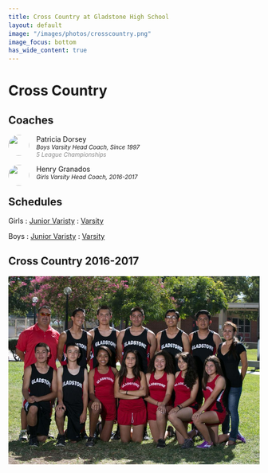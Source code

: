 ```yaml
---
title: Cross Country at Gladstone High School
layout: default
image: "/images/photos/crosscountry.png"
image_focus: bottom
has_wide_content: true
---
```


<style>
body > .image {
  margin-top: -25vh;
  padding-top: 30vh;
  min-height: 50vh;
  transform: rotate(25deg);
  overflow: hidden;
  width: 150vw;
  margin-left: -25vw;
}
body > .image::before {
  content: "";
  position: absolute;
  top: -10%;
  left: -10%;
  width: 100%;
  height: 180%;
  background-image: url(/images/athletics.jpg);
  background-position: center;
  background-size: cover;
  transform: rotate(-25deg);
}
body.has-image > header {
  height: 50vh;
  min-height: 50vh;
}
body > .image img {
  height: 100vmax;
  width: auto;
  margin-left: auto;
  margin-right: auto;
  position: absolute;
  left: 60%;
  z-index: 9999;
  transform: rotate(-25deg) translate(60%, -10%);
}
body > main::before {
  content: none;
}
/*
body > header h2,
body > header h2 + p {
  color: black;
  text-shadow: none;
}
*/
body > header > a {
  margin-top: 1em;
}
body > header h2 + p {
  text-indent: -9999px;
  overflow: hidden;
}
body > header h2 img {
  transform: translateY(-65%);
}
/*
body > main > p {
  margin-right: 50vw;
}
*/
main h1 {
  position: absolute;
  transform: translateY(-250%);
}
@media (min-width: 50em) {
  main h1 {
    font-size: 3em;
  }
}
@media (min-width: 75em) {
  main h1 {
    font-size: 4em;
  }
}
main h1 + h2 {
  margin-top: 0;
}
/*
figure {
  max-width: none;
  transform: rotate(25deg);
  overflow: hidden;
  width: 150vw;
  margin: 25vw -25vw 0;
}
figure img {
  max-width: none;
  transform: rotate(-25deg) scale(1.125);
  margin-left: 25vw;
}
*/
figure {
  margin: 0;
}
/*
figure {
  margin-top: 1.5em;
  margin-left: -3em;
  margin-right: -3em;
  margin-bottom: -6em;
  max-width: none;
}
figure img {
  width: 100%;
  height: auto;
  max-width: none;
}
*/
/*
figure {
  transform: rotate(-5deg) scale(0.85) translate(-6em, 0);
  overflow: hidden;
  margin-top: 1.5em;
  margin-bottom: 3em;
}
figure img {
  transform: rotate(5deg) scale(1.15);
}
*/
</style>

# Cross Country

## Coaches

<img src="http://ahs-ausd-ca.schoolloop.com/uimg/image/1332658126158/1331967107018/1332658133772_wnp75.jpg" style="border-radius: 50%; width: 3em; height: 3em; object-fit: cover; float: left;" alt="" />

<p style="margin-left: 4em; margin-bottom: 0;">Patricia Dorsey</p>

<p style="font-style: italic; margin-left: 4em; line-height: 1; margin-top: 0; margin-bottom: 0;"><small>Boys Varsity Head Coach, Since 1997</small></p>
<p style="font-style: italic; margin-left: 4em; line-height: 1; margin-top: 0;"><small style="opacity: 0.5">5 League Championships</small></p>

<img src="http://ahs-ausd-ca.schoolloop.com/uimg/file/1471331230544/2388808712693711428.jpg?1481648152318" style="border-radius: 50%; width: 3em; height: 3em; object-fit: cover; float: left;" alt="" />

<p style="margin-left: 4em; margin-bottom: 0;">Henry Granados</p>

<p style="font-style: italic; margin-left: 4em; line-height: 1; margin-top: 0; margin-bottom: 0;"><small>Girls Varsity Head Coach, 2016-2017</small></p>

## Schedules

Girls
: [Junior Varisty](http://links.schoolloop.com/link/rd?href=736c5f6c696e6b6666303163633065623266687474703a2f2f6768732d617573642d63612e7363686f6f6c6c6f6f702e636f6d2f66696c652f313330313735323531303336352f313334353237393135373034312f343332313235353838393738333134383434352e706466)
: [Varsity](http://links.schoolloop.com/link/rd?href=736c5f6c696e6b6666303163633065623266687474703a2f2f6768732d617573642d63612e7363686f6f6c6c6f6f702e636f6d2f66696c652f313330313735323531303336352f313334353237393135373034312f313634303934303732373734373332363831372e706466)

Boys
: [Junior Varisty](http://links.schoolloop.com/link/rd?href=736c5f6c696e6b6666303163633065623266687474703a2f2f6768732d617573642d63612e7363686f6f6c6c6f6f702e636f6d2f66696c652f313330313735323531303336352f313334353237393135373034312f313731343438353736353838373435373035322e706466)
: [Varsity](http://links.schoolloop.com/link/rd?href=736c5f6c696e6b6666303163633065623266687474703a2f2f6768732d617573642d63612e7363686f6f6c6c6f6f702e636f6d2f66696c652f313330313735323531303336352f313334353237393135373034312f333639343939323732363531373736363938322e706466)

## Cross Country 2016-2017

<figure>
  <img src="/images/photos/aHR0cDovL2docy1hdXNkLWNhLnNjaG9vbGxvb3AuY29tL3VpbWcvaW1hZ2UvMTM1NjYxMjg2NjM4Ni8xMzQ1Mjc5MTU3MDQxLzE0NzM5MjM5OTE1MzIuanBnP2Nyb3BUb3A9NDAmY3JvcFJpZ2h0PTk4MCZjcm9wQm90dG9tPTc2MCZjcm9wTGVmdD0yMCZiYXNpc1dpZHRoPTEwMDA=.jpeg" alt="" />
</figure>

